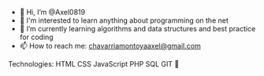 - 👋 Hi, I’m @Axel0819
- 👀 I'm interested to learn anything about programming on the net
- 🌱 I’m currently learning algorithms and data structures and best practice for coding
- 📫 How to reach me: chavarriamontoyaaxel@gmail.com

Technologies:
HTML CSS JavaScript PHP SQL GIT 🔑
<!---
Axel0819/Axel0819 is a ✨ special ✨ repository because its `README.md` (this file) appears on your GitHub profile.
You can click the Preview link to take a look at your changes.
--->
